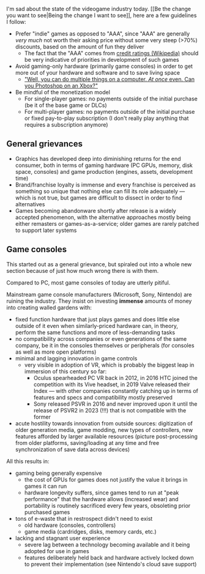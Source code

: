 ---
---

I'm sad about the state of the videogame industry today. [[Be the change you want to see|Being the change I want to see]], here are a few guidelines I follow:

- Prefer "indie" games as opposed to "AAA", since "AAA" are generally _very much_ not worth their asking price without some very steep (>70%) discounts, based on the amount of fun they deliver
  - The fact that the "AAA" comes from [credit ratings (Wikipedia)](https://en.wikipedia.org/wiki/Credit_rating) should be very indicative of priorities in development of such games
- Avoid gaming-only hardware (primarily game consoles) in order to get more out of your hardware and software and to save living space
  - ["Well, you can do multiple things on a computer. _At once_ even. Can you Photoshop on an Xbox?"](https://youtu.be/M8NFhjj0bUk?t=178)
- Be mindful of the monetization model
  - For single-player games: no payments outside of the initial purchase (be it of the base game or DLCs)
  - For multi-player games: no payments outside of the initial purchase or fixed pay-to-play subscription (I don't really play anything that requires a subscription anymore)

## General grievances

- Graphics has developed deep into diminishing returns for the end consumer, both in terms of gaming hardware (PC GPUs, memory, disk space, consoles) and game production (engines, assets, development time)
- Brand/franchise loyalty is immense and every franchise is perceived as something so unique that nothing else can fill its role adequately — which is not true, but games are difficult to dissect in order to find alternatives
- Games becoming abandonware shortly after release is a widely accepted phenomenon, with the alternative approaches mostly being either remasters or games-as-a-service; older games are rarely patched to support later systems

## Game consoles

This started out as a general grievance, but spiraled out into a whole new section because of just how much wrong there is with them.

Compared to PC, most game consoles of today are utterly pitiful.

Mainstream game console manufacturers (Microsoft, Sony, Nintendo) are ruining the industry. They insist on investing **immense** amounts of money into creating walled gardens with:

- fixed function hardware that just plays games and does little else outside of it even when similarly-priced hardware can, in theory, perform the same functions and more of less-demanding tasks
- no compatibility across companies or even generations of the same company, be it in the consoles themselves or peripherals (for consoles as well as more open platforms)
- minimal and lagging innovation in game controls
  - very visible in adoption of VR, which is probably the biggest leap in immersion of this century so far:
    - Oculus spearheaded PC VR back in 2012, in 2016 HTC joined the competition with its Vive headset, in 2019 Valve released their Index — with other companies constantly catching up in terms of features and specs and compatibility mostly preserved
    - Sony released PSVR in 2016 and never improved upon it until the release of PSVR2 in 2023 (!!!) that is not compatible with the former
- acute hostility towards innovation from outside sources: digitization of older generation media, game modding, new types of controllers, new features afforded by larger available resources (picture post-processing from older platforms, saving/loading at any time and free synchronization of save data across devices)

All this results in:

- gaming being generally expensive
  - the cost of GPUs for games does not justify the value it brings in games it can run
  - hardware longevity suffers, since games tend to run at "peak performance" that the hardware allows (increased wear) and portability is routinely sacrificed every few years, obsoleting prior purchased games
- tons of e-waste that in restrospect didn't need to exist
  - old hardware (consoles, controllers)
  - game media (cardridges, disks, memory cards, etc.)
- lacking and stagnant user experience
  - severe lag between a technology becoming available and it being adopted for use in games
  - features deliberately held back and hardware actively locked down to prevent their implementation (see Nintendo's cloud save support)

